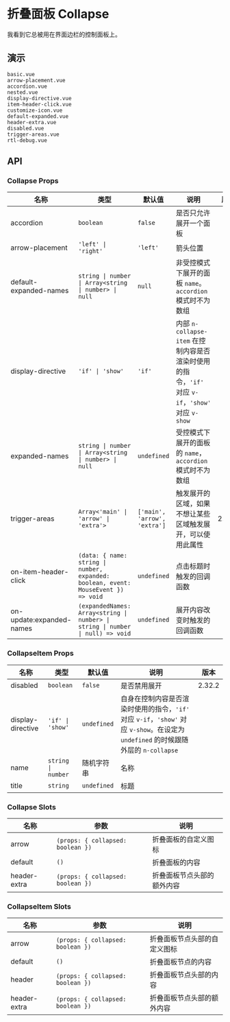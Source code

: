 # 折叠面板 Collapse

我看到它总被用在界面边栏的控制面板上。

## 演示

```demo
basic.vue
arrow-placement.vue
accordion.vue
nested.vue
display-directive.vue
item-header-click.vue
customize-icon.vue
default-expanded.vue
header-extra.vue
disabled.vue
trigger-areas.vue
rtl-debug.vue
```

## API

### Collapse Props

| 名称 | 类型 | 默认值 | 说明 | 版本 |
| --- | --- | --- | --- | --- |
| accordion | `boolean` | `false` | 是否只允许展开一个面板 |  |
| arrow-placement | `'left' \| 'right'` | `'left'` | 箭头位置 |  |
| default-expanded-names | `string \| number \| Array<string \| number> \| null` | `null` | 非受控模式下展开的面板 `name`。`accordion` 模式时不为数组 |  |
| display-directive | `'if' \| 'show'` | `'if'` | 内部 `n-collapse-item` 在控制内容是否渲染时使用的指令，`'if'` 对应 `v-if`，`'show'` 对应 `v-show` |  |
| expanded-names | `string \| number \| Array<string \| number> \| null` | `undefined` | 受控模式下展开的面板的 `name`，`accordion` 模式时不为数组 |  |
| trigger-areas | `Array<'main' \| 'arrow' \| 'extra'>` | `['main', 'arrow', 'extra']` | 触发展开的区域，如果不想让某些区域触发展开，可以使用此属性 | 2.37.1 |
| on-item-header-click | `(data: { name: string \| number, expanded: boolean, event: MouseEvent }) => void` | `undefined` | 点击标题时触发的回调函数 |  |
| on-update:expanded-names | `(expandedNames: Array<string \| number> \| string \| number \| null) => void` | `undefined` | 展开内容改变时触发的回调函数 |  |

### CollapseItem Props

| 名称 | 类型 | 默认值 | 说明 | 版本 |
| --- | --- | --- | --- | --- |
| disabled | `boolean` | `false` | 是否禁用展开 | 2.32.2 |
| display-directive | `'if' \| 'show'` | `undefined` | 自身在控制内容是否渲染时使用的指令，`'if'` 对应 `v-if`，`'show'` 对应 `v-show`。在设定为 `undefined` 的时候跟随外层的 `n-collapse` |  |
| name | `string \| number` | 随机字符串 | 名称 |  |
| title | `string` | `undefined` | 标题 |  |

### Collapse Slots

| 名称 | 参数 | 说明 |
| --- | --- | --- |
| arrow | `(props: { collapsed: boolean })` | 折叠面板的自定义图标 |
| default | `()` | 折叠面板的内容 |
| header-extra | `(props: { collapsed: boolean })` | 折叠面板节点头部的额外内容 |

### CollapseItem Slots

| 名称 | 参数 | 说明 |
| --- | --- | --- |
| arrow | `(props: { collapsed: boolean })` | 折叠面板节点头部的自定义图标 |
| default | `()` | 折叠面板节点的内容 |
| header | `(props: { collapsed: boolean })` | 折叠面板节点头部的内容 |
| header-extra | `(props: { collapsed: boolean })` | 折叠面板节点头部的额外内容 |
